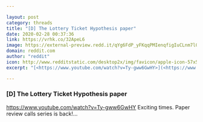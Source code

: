```yaml
---

layout: post
category: threads
title: "[D] The Lottery Ticket Hypothesis paper"
date: 2020-02-28 00:37:36
link: https://vrhk.co/32ApeL6
image: https://external-preview.redd.it/qYg6FdP_yFKqqPMIenqfigIuCLnm7l0qSce2AUq1RrU.jpg?width=480&height=251.308900524&auto=webp&crop=480:251.308900524,smart&s=20503f1fca6ebe20f53f240d1048112785e87a17
domain: reddit.com
author: "reddit"
icon: http://www.redditstatic.com/desktop2x/img/favicon/apple-icon-57x57.png
excerpt: "[<https://www.youtube.com/watch?v=Ty-gww6GwHY>](<https://www.youtube.com/watch?v=Ty-gww6GwHY>) Exciting times. Paper review calls series is back!..."

---
```


### [D] The Lottery Ticket Hypothesis paper

[<https://www.youtube.com/watch?v=Ty-gww6GwHY>](<https://www.youtube.com/watch?v=Ty-gww6GwHY>) Exciting times. Paper review calls series is back!...